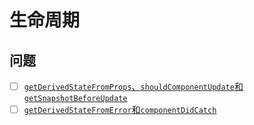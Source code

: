 # 生命周期

## 问题

- [ ] [`getDerivedStateFromProps`、`shouldComponentUpdate`和`getSnapshotBeforeUpdate`]()
- [ ] [`getDerivedStateFromError`和`componentDidCatch`]()
